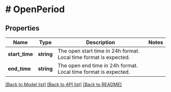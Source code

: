 # # OpenPeriod

## Properties

Name | Type | Description | Notes
------------ | ------------- | ------------- | -------------
**start_time** | **string** | The open start time in 24h format. Local time format is expected. |
**end_time** | **string** | The open end time in 24h format. Local time format is expected. |

[[Back to Model list]](../../README.md#models) [[Back to API list]](../../README.md#endpoints) [[Back to README]](../../README.md)

